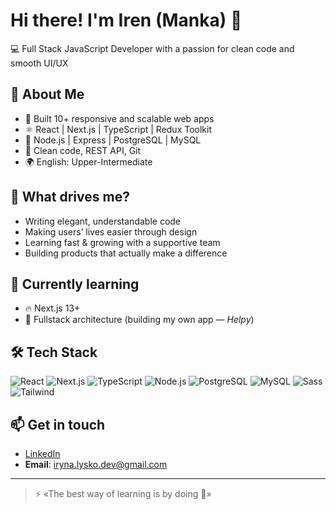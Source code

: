 # Hi there! I'm Iren (Manka) 👋

💻 Full Stack JavaScript Developer with a passion for clean code and smooth UI/UX

## 🚀 About Me
- 🔧 Built 10+ responsive and scalable web apps  
- ⚛️ React | Next.js | TypeScript | Redux Toolkit  
- 🐳 Node.js | Express | PostgreSQL | MySQL  
- 🧼 Clean code, REST API, Git  
- 🌍 English: Upper-Intermediate

## 🎯 What drives me?
- Writing elegant, understandable code  
- Making users’ lives easier through design  
- Learning fast & growing with a supportive team  
- Building products that actually make a difference

## 🌱 Currently learning
- 🔥 Next.js 13+
- 🧩 Fullstack architecture (building my own app — *Helpy*)

## 🛠️ Tech Stack

![React](https://img.shields.io/badge/-React-61DAFB?logo=react&logoColor=white&style=flat-square)
![Next.js](https://img.shields.io/badge/-Next.js-000000?logo=next.js&logoColor=white&style=flat-square)
![TypeScript](https://img.shields.io/badge/-TypeScript-3178C6?logo=typescript&logoColor=white&style=flat-square)
![Node.js](https://img.shields.io/badge/-Node.js-339933?logo=node.js&logoColor=white&style=flat-square)
![PostgreSQL](https://img.shields.io/badge/-PostgreSQL-4169E1?logo=postgresql&logoColor=white&style=flat-square)
![MySQL](https://img.shields.io/badge/-MySQL-4479A1?logo=mysql&logoColor=white&style=flat-square)
![Sass](https://img.shields.io/badge/-Sass-CC6699?logo=sass&logoColor=white&style=flat-square)
![Tailwind](https://img.shields.io/badge/-Tailwind-06B6D4?logo=tailwindcss&logoColor=white&style=flat-square)

## 📫 Get in touch
- [LinkedIn](https://www.linkedin.com/in/iryna-lysko-a539b8256/)
- **Email**: iryna.lysko.dev@gmail.com

---

> ⚡ «The best way of learning is by doing 💙»
